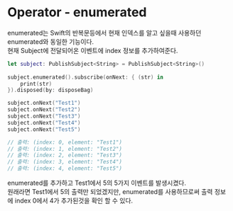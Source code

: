 # Operator - enumerated
enumerated는 Swift의 반복문등에서 현재 인덱스를 알고 싶을때 사용하던 enumerated와 동일한 기능이다.  
현재 Subject에 전달되어온 이벤트에 index 정보를 추가하여준다.  

```Swift
let subject: PublishSubject<String> = PublishSubject<String>()
        
subject.enumerated().subscribe(onNext: { (str) in
    print(str)
}).disposed(by: disposeBag)

subject.onNext("Test1")
subject.onNext("Test2")
subject.onNext("Test3")
subject.onNext("Test4")
subject.onNext("Test5")

// 출력: (index: 0, element: "Test1")
// 출력: (index: 1, element: "Test2")
// 출력: (index: 2, element: "Test3")
// 출력: (index: 3, element: "Test4")
// 출력: (index: 4, element: "Test5")
```
enumerated를 추가하고 Test1에서 5의 5가지 이벤트를 발생시켰다.  
원래라면 Test1에서 5의 출력만 되었겠지만, enumerated를 사용하므로써 출력 정보에 index 0에서 4가 추가된것을 확인 할 수 있다.
